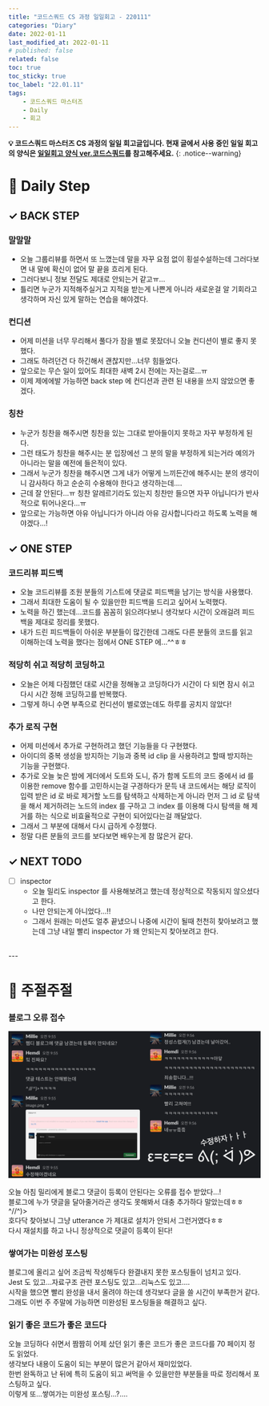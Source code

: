 ```yaml
---
title: "코드스쿼드 CS 과정 일일회고 - 220111"
categories: "Diary"
date: 2022-01-11
last_modified_at: 2022-01-11
# published: false
related: false
toc: true
toc_sticky: true
toc_label: "22.01.11"
tags:
    - 코드스쿼드 마스터즈
    - Daily
    - 회고
---
```

__💡 코드스쿼드 마스터즈 CS 과정의 일일 회고글입니다. 현재 글에서 사용 중인 일일 회고의 양식은 [<U>일일회고 양식 ver.코드스쿼드</U>](https://hemudi.github.io/diary/daily-retrospective-form/)를 참고해주세요.__
{: .notice--warning}

# __💭 Daily Step__
## __✓ BACK STEP__
### __말말말__
- 오늘 그룹리뷰를 하면서 또 느꼈는데 말을 자꾸 요점 없이 횡설수설하는데 그러다보면 내 말에 확신이 없어 말 끝을 흐리게 된다.
- 그러다보니 정보 전달도 제대로 안되는거 같고ㅠ...
- 틀리면 누군가 지적해주실거고 지적을 받는게 나쁜게 아니라 새로운걸 알 기회라고 생각하며 자신 있게 말하는 연습을 해야겠다.
  
### __컨디션__
- 어제 미션을 너무 무리해서 풀다가 잠을 별로 못잤더니 오늘 컨디션이 별로 좋지 못했다.
- 그래도 하려던건 다 하긴해서 괜찮지만...너무 힘들었다.
- 앞으로는 무슨 일이 있어도 최대한 새벽 2시 전에는 자는걸로...ㅠ
- 이제 제에에발 가능하면 back step 에 컨디션과 관련 된 내용을 쓰지 않았으면 좋겠다.
  
### __칭찬__
- 누군가 칭찬을 해주시면 칭찬을 있는 그대로 받아들이지 못하고 자꾸 부정하게 된다.
- 그런 태도가 칭찬을 해주시는 분 입장에선 그 분의 말을 부정하게 되는거라 예의가 아니라는 말을 예전에 들은적이 있다.
- 그래서 누군가 칭찬을 해주시면 그게 내가 어떻게 느끼든간에 해주시는 분의 생각이니 감사하다 하고 순순히 수용해야 한다고 생각하는데....
- 근데 잘 안된다...ㅠ 칭찬 알레르기라도 있는지 칭찬만 들으면 자꾸 아닙니다가 반사적으로 튀어나온다...ㅠ
- 앞으로는 가능하면 아유 아닙니다가 아니라 아유 감사합니다라고 하도록 노력을 해야겠다...!

## __✓ ONE STEP__
### __코드리뷰 피드백__
- 오늘 코드리뷰를 조원 분들의 기스트에 댓글로 피드백을 남기는 방식을 사용했다.
- 그래서 최대한 도움이 될 수 있을만한 피드백을 드리고 싶어서 노력했다.
- 노력을 하긴 했는데...코드를 꼼꼼히 읽으려다보니 생각보다 시간이 오래걸려 피드백을 제대로 정리를 못했다.
- 내가 드린 피드백들이 아쉬운 부분들이 많긴한데 그래도 다른 분들의 코드를 읽고 이해하는데 노력을 했다는 점에서 ONE STEP 에...^^ㅎㅎ

### __적당히 쉬고 적당히 코딩하고__
- 오늘은 어제 다짐했던 대로 시간을 정해놓고 코딩하다가 시간이 다 되면 잠시 쉬고 다시 시간 정해 코딩하고를 반복했다.
- 그렇게 하니 수면 부족으로 컨디션이 별로였는데도 하루를 공치지 않았다!

### __추가 로직 구현__
- 어제 미션에서 추가로 구현하려고 했던 기능들을 다 구현했다.
- 아이디의 중복 생성을 방지하는 기능과 중복 id clip 을 사용하려고 할때 방지하는 기능을 구현했다.
- 추가로 오늘 늦은 밤에 게더에서 도트와 도니, 쥬가 함께 도트의 코드 중에서 id 를 이용한 remove 함수를 고민하시는걸 구경하다가 문득 내 코드에서는 해당 로직이 입력 받은 id 로 바로 제거할 노드를 탐색하고 삭제하는게 아니라 먼저 그 id 로 탐색을 해서 제거하려는 노드의 index 를 구하고 그 index 를 이용해 다시 탐색을 해 제거를 하는 식으로 비효율적으로 구현이 되어있다는걸 깨달았다.
- 그래서 그 부분에 대해서 다시 급하게 수정했다.
- 정말 다른 분들의 코드를 보다보면 배우는게 참 많은거 같다.

## __✓ NEXT TODO__
- [ ] inspector
  - 오늘 밀리도 inspector 를 사용해보려고 했는데 정상적으로 작동되지 않으셨다고 한다.
  - 나만 안되는게 아니었다...!!
  - 그래서 원래는 미션도 얼추 끝냈으니 나중에 시간이 될때 천천히 찾아보려고 했는데 그냥 내일 빨리 inspector 가 왜 안되는지 찾아보려고 한다.
<br>
---
<br>

# __💬 주절주절__
### __블로그 오류 접수__
![](../../../assets/images/blog_comments_issue.png)
  
오늘 아침 밀리에게 블로그 댓글이 등록이 안된다는 오류를 접수 받았다...!  
블로그에 누가 댓글을 달아줄거라곤 생각도 못해봐서 대충 추가하다 말았는데ㅎㅎ ^//^)>  
호다닥 찾아보니 그냥 utterance 가 제대로 설치가 안되서 그런거였다ㅎㅎ  
다시 재설치를 하고 나니 정상적으로 댓글이 등록이 된다!  

### __쌓여가는 미완성 포스팅__
블로그에 올리고 싶어 조금씩 작성해두다 완결내지 못한 포스팅들이 넘치고 있다.  
Jest 도 있고...자료구조 관련 포스팅도 있고...리눅스도 있고....  
시작을 했으면 빨리 완성을 내서 올려야 하는데 생각보다 글을 쓸 시간이 부족한거 같다.  
그래도 이번 주 주말에 가능하면 미완성된 포스팅들을 해결하고 싶다.  

### __읽기 좋은 코드가 좋은 코드다__
오늘 코딩하다 쉬면서 짬짬히 어제 샀던 읽기 좋은 코드가 좋은 코드다를 70 페이지 정도 읽었다.  
생각보다 내용이 도움이 되는 부분이 많은거 같아서 재미있었다.  
한번 완독하고 난 뒤에 특히 도움이 되고 써먹을 수 있을만한 부분들을 따로 정리해서 포스팅하고 싶다.  
이렇게 또...쌓여가는 미완성 포스팅...?....  